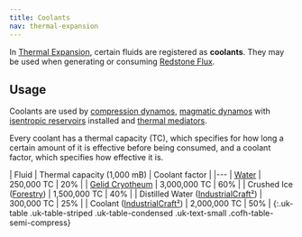 ```yaml
---
title: Coolants
nav: thermal-expansion
---
```


In [Thermal Expansion](/docs/thermal-expansion/), certain fluids are registered
as **coolants**. They may be used when generating or consuming [Redstone
Flux](/docs/redstone-flux/).


Usage
-----

Coolants are used by [compression dynamos](/docs/compression-dynamo/), [magmatic
dynamos](/docs/magmatic-dynamo/) with [isentropic
reservoirs](/docs/augment-isentropic-reservoir/) installed and [thermal
mediators](/docs/thermal-mediator/).

Every coolant has a thermal capacity (TC), which specifies for how long a
certain amount of it is effective before being consumed, and a coolant factor,
which specifies how effective it is.

| Fluid | Thermal capacity (1,000 mB) | Coolant factor |
|---
| [Water](https://minecraft.gamepedia.com/Water) | 250,000 TC | 20% |
| [Gelid Cryotheum](/docs/gelid-cryotheum/) | 3,000,000 TC | 60% |
| Crushed Ice ([Forestry](https://forestryforminecraft.info/)) | 1,500,000 TC | 40% |
| Distilled Water ([IndustrialCraft²](https://www.industrial-craft.net/)) | 300,000 TC | 25% |
| Coolant ([IndustrialCraft²](https://www.industrial-craft.net/)) | 2,000,000 TC | 50% |
{:.uk-table .uk-table-striped .uk-table-condensed .uk-text-small .cofh-table-semi-compress}
